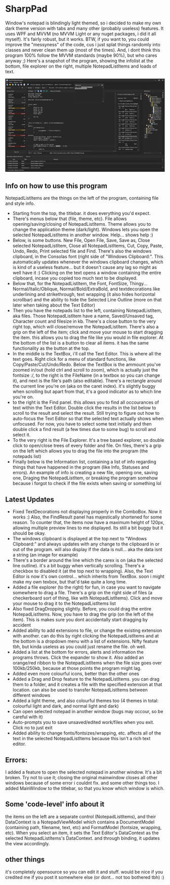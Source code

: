# SharpPad
Window's notepad is blindingly light themed, so i decided to make my own dark theme version with tabs and many other (probably useless) features. It uses WPF and MVVM (no MVVM Light or any nuget packages, i did it all myself). It's fairly robust, but it works. 
BTW, if you want to, you could improve the "messyness" of the code, cus i just splat things randomly into classes and never clean them up (most of the times). And, i dont think this program 100% follow the MVVM standards (maybe 90%), but who cares anyway ;)
Here's a snapshot of the program, showing the infolist at the bottom, file explorer on the right, multiple NotepadListItems and loads of text.

![](exampleImage.jpg)

## Info on how to use this program
NotepadListItems are the things on the left of the program, containing file and style info.
- Starting from the top, the titlebar. it does everything you'd expect.
- There's menus below that (file, theme, etc). File allows opening/saving/closing of NotepadListItems. Theme allows you to change the application theme (dark/light). Windows lets you open the selected NotepadListItems in another window. Help... shows help :)
- Below, is some buttons. New File, Open File, Save, Save as, Close selected NotepadListItem, Close all NotepadListItems, Cut, Copy, Paste, Undo, Redo, Print selected file and Find. There's also the windows clipboard, in the Consolas font (right side of "Windows Clipboard:". This automatically updates whenever the windows clipboard changes, which is kind of a useless feature... but it doesn't cause any lag so might as well have it :) Clicking on the text opens a window containing the entire clipboard, incase you copied too much text to be displayed.
- Below that, for the NotepadListItem, the Font, FontSize, Thingy... Normal/Italic/Oblique, Normal/Bold/ExtraBold, and textdecorations like underlining and strikethrough, text wrapping (it also hides horizontal scrollbar) and the ability to hide the Selected Line Outline (more on that later when taking about the Text Editor)
- Then you have the notepads list to the left, containing NotepadListItem, aka files. Those NotepadListItem have a name, Saved/Unsaved tag, Character count and filesize in kb. There's a close button to the very right top, which will close/remove the NotepadListItem. There's also a grip on the left of the item; click and move your mouse to start dragging the item. this allows you to drag the file like you would in file explorer. At the bottom of the list is a button to clear all items. it has the same functionality as the button at the top.
- In the middle is the TextBox, i'll call the Text Editor. This is where all the text goes. Right click for a menu of standard functions, like Copy/Paste/Cut/Undo/Redo. Below the TextBox is the ammount you've zoomed in/out (hold ctrl and scroll to zoom), which is actually just the fontsize :/, to the right is the FileName (in a textbox so you can change it), and next is the file's path (also editable).
    There's a rectangle around the current line you're on (aka on the caret index). it's slightly buggy when scrolling but apart from       that, it's a good indicator as to which line you're on. 
- to the right is the Find panel. this allows you to find all occourances of text within the Text Editor. Double click the results in the list below to scroll to the result and select the result. Still trying to figure out how to auto-focus the Text Editor so that the selected text actually shows when unfocused. For now, you have to select some text initially and then double click a find result (a few times due to some bug) to scroll and select it.
- To the very right is the File Explorer. It's a tree based explorer, so double click to open/close trees of every folder and file. On files, there's a grip on the left which allows you to drag the file into the program (the notepads list)
- Finally below is the Information list, containing a list of info regarding things that have happened in the program (like Info, Statuses and errors). An example of info is creating a new file, opening one, saving one, Draging the NotepadListItem, or breaking the program somehow because i forgot to check if the file exists when saving or something lol

## Latest Updates
- Fixed TextDecorations not displaying properly in the ComboBox. Now it works :) Also, the FindResult panel has majestically shortened for some reason. To counter that, the items now have a maximum height of 120px, allowing multiple preview lines to me displayed. Its still a bit buggy but it should be okay.
- The windows clipboard is displayed at the top next to "Windows Clipboard:" and always updates with any change to the clipboard in or out of the program. will also display if the data is null... aka the data isnt a string (an image for example)
- There's a border around the line which the carex is on (aka the selected line outline). it's a bit buggy when vertically scrolling. There's a checkbox to disabled it (at the top next to wrapping). Also, the Text Editor is now it's own control... which inherits from TextBox. soon i might make my own texbox, but that'd take quite a long time.
- Added a file explorer (to the right) for fun, in case you want to navigate somewhere to drag a file. There's a grip on the right side of files (a checkerboard sort of thing, like with NotepadListItems). Click and move your mouse to drag it to the NotepadListItems list
- Also fixed DragDropping slightly. Before, you could drag the entire NotepadListItems. Now, you have to drag the grip (on the left of the item). This is makes sure you dont accidentally start dragging by accident
- Added ability to add extensions to file, or change the existing extension with another. can do this by right clicking the NotepadListItems and at the bottom is a dropdown menu with a list of extensions. Nifty feature tbh, but kinda useless as you could just rename the file. oh well.
- Added a list at the bottom for errors, alerts and information the programs throws. Click the expander to show it. Also added an orange/red ribbon to the NotepadListItems when the file size goes over 100kb/250kb, because at those points the program might lag.
- Added even more colourful icons, better than the other ones
- Added a Drag and Drop feature to the NotepadListItems. you can drag them to a folder, and it creates a file with the specified extension at that location. can also be used to transfer NotepadListItems between different windows
- Added a light theme, and also colourful themes too (4 themes in total: colourful light and dark, and normal light and dark)
- Can open selected notepad in another window (bugs may occour, so be careful with it)
- Auto-prompts you to save unsaved/edited work/files when you exit. Click no to just exit
- Added ability to change fonts/fontsizes/wrapping, etc. affects all of the text in the selected NotepadListItems because this isn't a rich text editor. 

## Errors:
I added a feature to open the selected notepad in another window. It's a bit broken. Try not to use it; closing the original mainwindow closes all other windows because of some error i couldnt fix. and some other things too. I added MainWindow to the titlebar, so that you know which window is which.

## Some 'code-level' info about it
the items on the left are a separate control (NotepadListItems), and their DataContext is a NotepadViewModel which contains a DocumentModel (containing path, filename, text, etc) and FormatModel (fontsize, wrapping, etc). When you select an item, it sets the Text Editor's DataContext as the selected NotepadListItems's DataContext. and through binding, it updates the view accordingly.

## other things
it's completely opensource so you can edit it and stuff. would be nice if you credited me if you post it somewhere else (or dont... not too bothered tbh) :)

